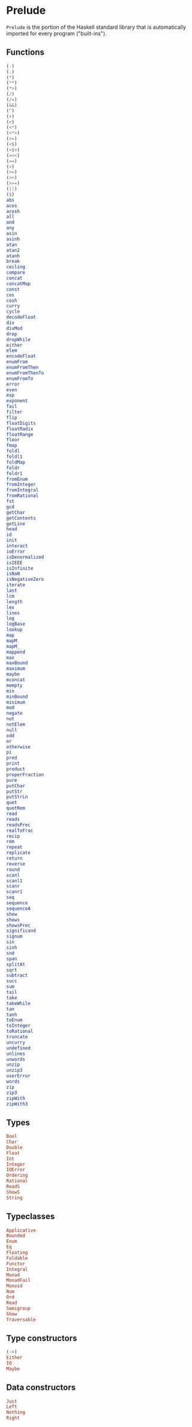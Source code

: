 # Prelude

`Prelude` is the portion of the Haskell standard library that is automatically imported for every program ("built-ins").

## Functions

```hs
(-)
(.)
(*)
(**)
(*>)
(/)
(/=)
(&&)
(^)
(+)
(<)
(<*)
(<*>)
(<=)
(<$)
(<$>)
(=<<)
(==)
(>)
(>=)
(>>)
(>>=)
(||)
($)
abs
acos
acosh
all
and
any
asin
asinh
atan
atan2
atanh
break
ceiling
compare
concat
concatMap
const
cos
cosh
curry
cycle
decodeFloat
div
divMod
drop
dropWhile
either
elem
encodeFloat
enumFrom
enumFromThen
enumFromThenTo
enumFromTo
error
even
exp
exponent
fail
filter
flip
floatDigits
floatRadix
floatRange
floor
fmap
foldl
foldl1
foldMap
foldr
foldr1
fromEnum
fromInteger
fromIntegral
fromRational
fst
gcd
getChar
getContents
getLine
head
id
init
interact
ioError
isDenormalized
isIEEE
isInfinite
isNaN
isNegativeZero
iterate
last
lcm
length
lex
lines
log
logBase
lookup
map
mapM
mapM_
mappend
max
maxBound
maximum
maybe
mconcat
mempty
min
minBound
minimum
mod
negate
not
notElem
null
odd
or
otherwise
pi
pred
print
product
properFraction
pure
putChar
putStr
putStrLn
quot
quotRem
read
reads
readsPrec
realToFrac
recip
rem
repeat
replicate
return
reverse
round
scanl
scanl1
scanr
scanr1
seq
sequence
sequenceA
show
shows
showsPrec
significand
signum
sin
sinh
snd
span
splitAt
sqrt
subtract
succ
sum
tail
take
takeWhile
tan
tanh
toEnum
toInteger
toRational
truncate
uncurry
undefined
unlines
unwords
unzip
unzip3
userError
words
zip
zip3
zipWith
zipWith3
```

## Types

```hs
Bool
Char
Double
Float
Int
Integer
IOError
Ordering
Rational
ReadS
ShowS
String
```

## Typeclasses

```hs
Applicative
Bounded
Enum
Eq
Floating
Foldable
Functor
Integral
Monad
MonadFail
Monoid
Num
Ord
Read
Semigroup
Show
Traversable
```

## Type constructors

```hs
(->)
Either
IO
Maybe
```

## Data constructors

```hs
Just
Left
Nothing
Right
```
